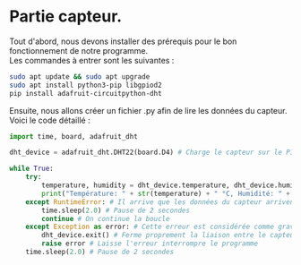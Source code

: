 # Partie capteur.

Tout d'abord, nous devons installer des prérequis pour le bon fonctionnement de notre programme.
<br>Les commandes à entrer sont les suivantes :
```bash
sudo apt update && sudo apt upgrade
sudo apt install python3-pip libgpiod2
pip install adafruit-circuitpython-dht
```
Ensuite, nous allons créer un fichier .py afin de lire les données du capteur.
<br>Voici le code détaillé :
```python
import time, board, adafruit_dht

dht_device = adafruit_dht.DHT22(board.D4) # Charge le capteur sur le PIN GPIO 4

while True:
    try:
        temperature, humidity = dht_device.temperature, dht_device.humidity # Récupère les données du capteur
        print("Température: " + str(temperature) + " °C, Humidité: " + str(humidity) + "%", end="\r") # Affiche ces données dans la console
    except RuntimeError: # Il arrive que les données du capteur arrivent dans le Raspberry en étant corrompues, on ignore donc cette erreur
        time.sleep(2.0) # Pause de 2 secondes
        continue # On continue la boucle
    except Exception as error: # Cette erreur est considérée comme grave, elle n'est pas censée arriver mais on ne sait jamais
        dht_device.exit() # Ferme proprement la liaison entre le capteur et le programme
        raise error # Laisse l'erreur interrompre le programme
    time.sleep(2.0) # Pause de 2 secondes
```
